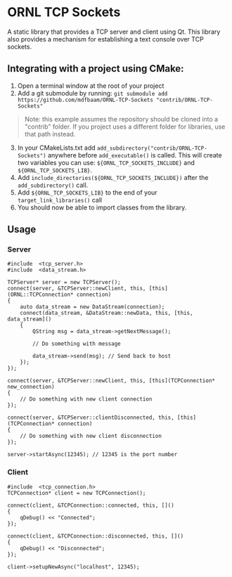 # ORNL TCP Sockets
A static library that provides a TCP server and client using Qt. This library also provides a mechanism for establishing a text console over TCP sockets.

## Integrating with a project using CMake:

 1. Open a terminal window at the root of your project
 2. Add a git submodule by running: `git submodule add https://github.com/mdfbaam/ORNL-TCP-Sockets "contrib/ORNL-TCP-Sockets"`
> Note: this example assumes the repository should be cloned into a "contrib" folder. If you project uses a different folder for libraries, use that path instead.
3. In your CMakeLists.txt add `add_subdirectory("contrib/ORNL-TCP-Sockets")` anywhere before `add_executable()` is called. This will create two variables you can use: `${ORNL_TCP_SOCKETS_INCLUDE}` and `${ORNL_TCP_SOCKETS_LIB}`.
4. Add `include_directories(${ORNL_TCP_SOCKETS_INCLUDE})` after the `add_subdirectory()` call.
5. Add `${ORNL_TCP_SOCKETS_LIB}` to the end of your `target_link_libraries()` call
6. You should now be able to import classes from the library.

## Usage
### Server
```
#include  <tcp_server.h>
#include  <data_stream.h>

TCPServer* server = new TCPServer();
connect(server, &TCPServer::newClient, this, [this](ORNL::TCPConnection* connection)
{
    auto data_stream = new DataStream(connection);
    connect(data_stream, &DataStream::newData, this, [this, data_stream]()
    {
        QString msg = data_stream->getNextMessage();

        // Do something with message

        data_stream->send(msg); // Send back to host
    });
});

connect(server, &TCPServer::newClient, this, [this](TCPConnection* new_connection)
{
    // Do something with new client connection
});

connect(server, &TCPServer::clientDisconnected, this, [this](TCPConnection* connection)
{
    // Do something with new client disconnection
});

server->startAsync(12345); // 12345 is the port number
```

### Client
```
#include  <tcp_connection.h>
TCPConnection* client = new TCPConnection();

connect(client, &TCPConnection::connected, this, []()
{
    qDebug() << "Connected";
});

connect(client, &TCPConnection::disconnected, this, []()
{
    qDebug() << "Disconnected";
});

client->setupNewAsync("localhost", 12345);
```
